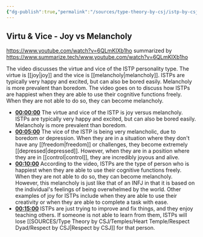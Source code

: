 ```yaml
---
{"dg-publish":true,"permalink":"/sources/type-theory-by-csj/istp-by-csj/","noteIcon":"","created":"2022-12-29T21:53:12.312+01:00","updated":"2023-01-02T16:44:26.493+01:00"}
---
```



## Virtu & Vice - Joy vs Melancholy
https://www.youtube.com/watch?v=6QLmKIXb1ho
summarized by https://www.summarize.tech/www.youtube.com/watch?v=6QLmKIXb1ho

The video discusses the virtue and vice of the ISTP personality type. The virtue is [[joy\|joy]] and the vice is [[melancholy\|melancholy]]. ISTPs are typically very happy and excited, but can also be bored easily. Melancholy is more prevalent than boredom. The video goes on to discuss how ISTPs are happiest when they are able to use their cognitive functions freely. When they are not able to do so, they can become melancholy.

-   **[00:00:00](https://www.youtube.com/watch?v=6QLmKIXb1ho&t=0)** The virtue and vice of the ISTP is joy versus melancholy. ISTPs are typically very happy and excited, but can also be bored easily. Melancholy is more prevalent than boredom.
-   **[00:05:00](https://www.youtube.com/watch?v=6QLmKIXb1ho&t=300)** The vice of the ISTP is being very melancholic, due to boredom or depression. When they are in a situation where they don't have any [[freedom\|freedom]] or challenges, they become extremely [[depressed\|depressed]]. However, when they are in a position where they are in [[control\|control]], they are incredibly joyous and alive.
-   **[00:10:00](https://www.youtube.com/watch?v=6QLmKIXb1ho&t=600)** According to the video, ISTPs are the type of person who is happiest when they are able to use their cognitive functions freely. When they are not able to do so, they can become melancholy. However, this melancholy is just like that of an INFJ in that it is based on the individual's feelings of being overwhelmed by the world. Other examples of joy for ISTPs include when they are able to use their creativity or when they are able to complete a task with ease.
-   **[00:15:00](https://www.youtube.com/watch?v=6QLmKIXb1ho&t=900)** ISTPs are just trying to improve and fix things, and they enjoy teaching others. If someone is not able to learn from them, ISTPs will lose [[SOURCES/Type Theory by CSJ/Temples/Heart Temple/Respect Dyad/Respect by CSJ\|Respect by CSJ]] for that person.
